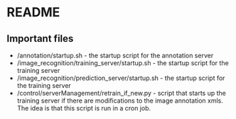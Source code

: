 # README

## Important files
- /annotation/startup.sh - the startup script for the annotation server
- /image_recognition/training_server/startup.sh - the startup script for the training server
- /image_recognition/prediction_server/startup.sh - the startup script for the training server
- /control/serverManagement/retrain_if_new.py - script that starts up the training server if there are modifications to the image annotation xmls. The idea is that this script is run in a cron job.
